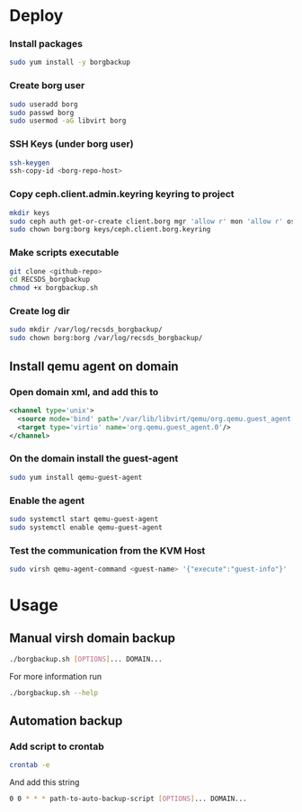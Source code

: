 # Deploy
### Install packages
```bash
sudo yum install -y borgbackup
```
### Create borg user
```bash
sudo useradd borg
sudo passwd borg
sudo usermod -aG libvirt borg
```
### SSH Keys (under borg user)
```bash
ssh-keygen
ssh-copy-id <borg-repo-host>
```
### Copy ceph.client.admin.keyring keyring to project
```bash
mkdir keys
sudo ceph auth get-or-create client.borg mgr 'allow r' mon 'allow r' osd 'allow class-read object_prefix rbd_children, allow rwx pool=images, allow rwx pool=volumes, allow rwx pool=vms, allow rwx pool=ssd-root' -o keys/ceph.client.borg.keyring
sudo chown borg:borg keys/ceph.client.borg.keyring
```
###  Make scripts executable
```bash
git clone <github-repo>
cd RECSDS_borgbackup
chmod +x borgbackup.sh
```

### Create log dir
```bash
sudo mkdir /var/log/recsds_borgbackup/
sudo chown borg:borg /var/log/recsds_borgbackup/
```

## Install qemu agent on domain
### Open domain xml, and add this to <devices>
```xml
<channel type='unix'>
  <source mode='bind' path='/var/lib/libvirt/qemu/org.qemu.guest_agent.0.<guest-name>.sock'/>
  <target type='virtio' name='org.qemu.guest_agent.0'/>
</channel>
```

### On the domain install the guest-agent
```bash
sudo yum install qemu-guest-agent
```

### Enable the agent
```bash
sudo systemctl start qemu-guest-agent
sudo systemctl enable qemu-guest-agent
```

### Test the communication from the KVM Host
```bash
sudo virsh qemu-agent-command <guest-name> '{"execute":"guest-info"}'
```

# Usage
## Manual virsh domain backup
```bash
./borgbackup.sh [OPTIONS]... DOMAIN...
```
For more information run
```bash
./borgbackup.sh --help
```

## Automation backup
### Add script to crontab
```bash
crontab -e
```
And add this string
```bash
0 0 * * * path-to-auto-backup-script [OPTIONS]... DOMAIN...
```
